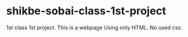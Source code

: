 # shikbe-sobai-class-1st-project
1st class 1st project. This is a webpage Using only HTML. No used css.

